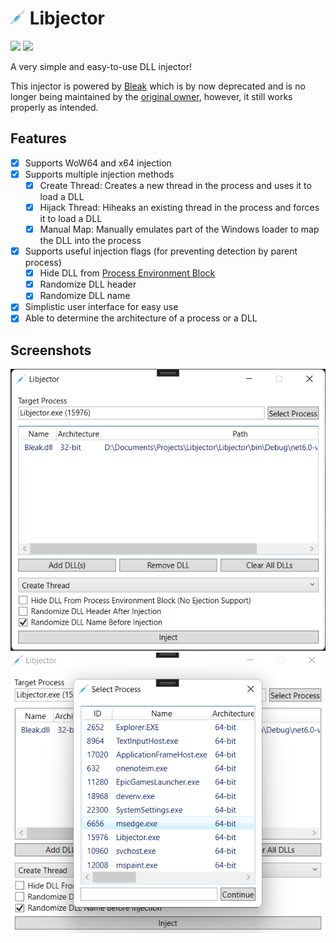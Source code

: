 # <img src="./.github/icon.png" width="24"/> Libjector

[![](https://img.shields.io/badge/Powered%20By-.NET-blue?logo=microsoft&style=flat-square)](https://dotnet.microsoft.com)
[![](https://img.shields.io/badge/Made%20With-Visual%20Studio-blue?logo=visual-studio&style=flat-square)](https://visualstudio.microsoft.com)

A very simple and easy-to-use DLL injector!

This injector is powered by [Bleak](https://github.com/Akaion/Bleak) which is by now deprecated and is no longer being maintained by the [original owner](https://github.com/Akaion), however, it still works properly as intended.

## Features

* [X] Supports WoW64 and x64 injection
* [X] Supports multiple injection methods
  * [X] Create Thread: Creates a new thread in the process and uses it to load a DLL
  * [X] Hijack Thread: Hiheaks an existing thread in the process and forces it to load a DLL
  * [X] Manual Map: Manually emulates part of the Windows loader to map the DLL into the process
* [X] Supports useful injection flags (for preventing detection by parent process)
  * [X] Hide DLL from [Process Environment Block](https://wikipedia.org/wiki/Process_Environment_Block)
  * [X] Randomize DLL header
  * [X] Randomize DLL name
* [X] Simplistic user interface for easy use
* [X] Able to determine the architecture of a process or a DLL

## Screenshots

![](./.github/screenshots/0.png)
![](./.github/screenshots/1.png)